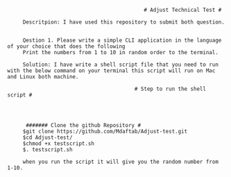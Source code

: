                                                 # Adjust Technical Test #

         Descritpion: I have used this repository to submit both question. 
         
         
         Qestion 1. Please write a simple CLI application in the language of your choice that does the following 
         Print the numbers from 1 to 10 in random order to the terminal.
         
         Solution: I have write a shell script file that you need to run with the below command on your terminal this script will run on Mac and Linux both machine. 
         
                                             # Step to run the shell script #
          
          
          
          
          ####### Clone the github Repository #
         $git clone https://github.com/Mdaftab/Adjust-test.git
         $cd Adjust-test/
         $chmod +x testscript.sh
         $. testscript.sh 
         
         when you run the script it will give you the random number from 1-10. 
         
         
         
